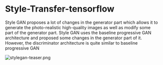 # Style-Transfer-tensorflow
Style GAN proposes a lot of changes in the generator part which allows it to generate the photo-realistic high-quality images as well as modify some part of the generator part.
Style GAN uses the baseline progressive GAN architecture and proposed some changes in the generator part of it. However, the discriminator architecture is quite similar to baseline progressive GAN

<img src="/NVlabs/stylegan/blob/master/stylegan-teaser.png?raw=true" alt="stylegan-teaser.png">
